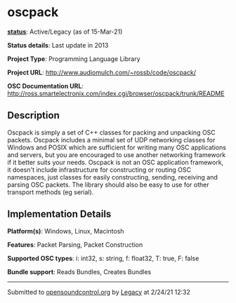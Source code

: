 # oscpack

**[status](../implementation-status.html)**: Active/Legacy (as of 15-Mar-21)

**Status details**: 
Last update in 2013

**Project Type**: Programming Language Library

**Project URL**: <http://www.audiomulch.com/~rossb/code/oscpack/>

**OSC Documentation URL**: <http://ross.smartelectronix.com/index.cgi/browser/oscpack/trunk/README>

## Description

Oscpack is simply a set of C++ classes for packing and unpacking OSC packets. Oscpack includes a minimal set of UDP networking classes for Windows and POSIX which are sufficient for writing many OSC applications and servers, but you are encouraged to use another networking framework if it better suits your needs. Oscpack is not an OSC application framework, it doesn't include infrastructure for constructing or routing OSC namespaces, just classes for easily constructing, sending, receiving and parsing OSC packets. The library should also be easy to use for other transport methods (eg serial).

## Implementation Details

**Platform(s)**: Windows, Linux, Macintosh

**Features**: Packet Parsing, Packet Construction

**Supported OSC types**: i: int32, s: string, f: float32, T: true, F: false

**Bundle support**: Reads Bundles, Creates Bundles

---
Submitted to [opensoundcontrol.org](https://opensoundcontrol.org) by [Legacy](legacy-site.html) at 2/24/21 12:32
